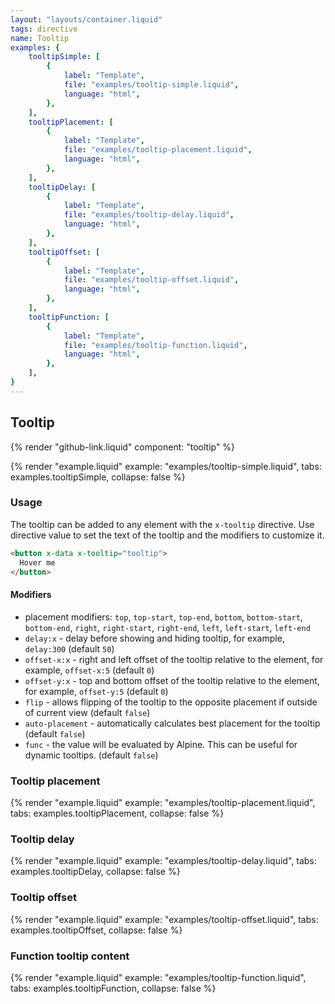 ```yaml
---
layout: "layouts/container.liquid"
tags: directive
name: Tooltip
examples: {
    tooltipSimple: [
        {
            label: "Template",
            file: "examples/tooltip-simple.liquid",
            language: "html",
        },
    ],
    tooltipPlacement: [
        {
            label: "Template",
            file: "examples/tooltip-placement.liquid",
            language: "html",
        },
    ],
    tooltipDelay: [
        {
            label: "Template",
            file: "examples/tooltip-delay.liquid",
            language: "html",
        },
    ],
    tooltipOffset: [
        {
            label: "Template",
            file: "examples/tooltip-offset.liquid",
            language: "html",
        },
    ],
    tooltipFunction: [
        {
            label: "Template",
            file: "examples/tooltip-function.liquid",
            language: "html",
        },
    ],
}
---
```

## Tooltip

{% render "github-link.liquid" component: "tooltip" %}

{% render "example.liquid" example: "examples/tooltip-simple.liquid", tabs: examples.tooltipSimple, collapse: false %}

### Usage

The tooltip can be added to any element with the `x-tooltip` directive. Use directive value to set the text of the tooltip and the modifiers to customize it.

```html
<button x-data x-tooltip="tooltip">
  Hover me
</button>
```

#### Modifiers

- placement modifiers: `top`, `top-start`, `top-end`, `bottom`, `bottom-start`, `bottom-end`, `right`, `right-start`, `right-end`, `left`, `left-start`, `left-end`
- `delay:x` - delay before showing and hiding tooltip, for example, `delay:300` (default `50`)
- `offset-x:x` - right and left offset of the tooltip relative to the element, for example, `offset-x:5` (default `0`)
- `offset-y:x` - top and bottom offset of the tooltip relative to the element, for example, `offset-y:5` (default `0`)
- `flip` - allows flipping of the tooltip to the opposite placement if outside of current view (default `false`)
- `auto-placement` - automatically calculates best placement for the tooltip (default `false`)
- `func` - the value will be evaluated by Alpine. This can be useful for dynamic tooltips. (default `false`)

### Tooltip placement

{% render "example.liquid" example: "examples/tooltip-placement.liquid", tabs: examples.tooltipPlacement, collapse: false %}

### Tooltip delay

{% render "example.liquid" example: "examples/tooltip-delay.liquid", tabs: examples.tooltipDelay, collapse: false %}

### Tooltip offset

{% render "example.liquid" example: "examples/tooltip-offset.liquid", tabs: examples.tooltipOffset, collapse: false %}

### Function tooltip content

{% render "example.liquid" example: "examples/tooltip-function.liquid", tabs: examples.tooltipFunction, collapse: false %}

